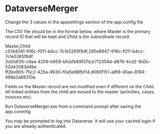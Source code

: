 # DataverseMerger

Change the 3 values in the appsettings section of the app.config file

The CSV file should be in the format below, where Master is the primary record ID that will be kept and Child is the subordinate record:

Master,Child  
c5144041-916c-f011-b4cc-7c1e5265f94f,285e8947-916c-f011-b4cc-7c1e5265f94f  
3cb1df26-c9aa-4209-b659-bfcbfb89f37d,b712354d-d878-4cd2-9d3c-52d43383d4be  
ff2be9b5-75c2-425a-9930-f0a5e88fbf14,d060f151-a9f8-45ae-8184-488a2a68310a  

Fields on the Master record are not modified even if different on the Child. All linked entities from the child are moved to the master (activities, cases, invoices etc).

Run DataverseMerger.exe from a command prompt after saving the app.conmfig

You may be prompted to log into Dataverse. It will use your cached login if you are already authenticated.
